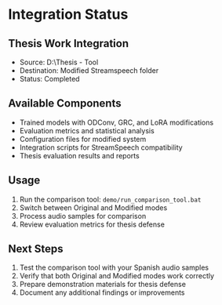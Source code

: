 # Integration Status

## Thesis Work Integration
- Source: D:\Thesis - Tool
- Destination: Modified Streamspeech folder
- Status: Completed

## Available Components
- Trained models with ODConv, GRC, and LoRA modifications
- Evaluation metrics and statistical analysis
- Configuration files for modified system
- Integration scripts for StreamSpeech compatibility
- Thesis evaluation results and reports

## Usage
1. Run the comparison tool: `demo/run_comparison_tool.bat`
2. Switch between Original and Modified modes
3. Process audio samples for comparison
4. Review evaluation metrics for thesis defense

## Next Steps
1. Test the comparison tool with your Spanish audio samples
2. Verify that both Original and Modified modes work correctly
3. Prepare demonstration materials for thesis defense
4. Document any additional findings or improvements
